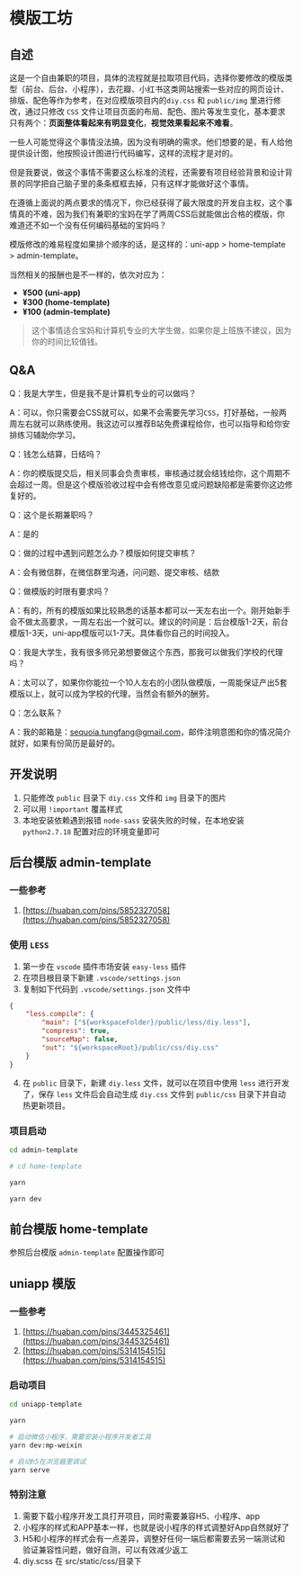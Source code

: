 # 模版工坊

## 自述

这是一个自由兼职的项目，具体的流程就是拉取项目代码，选择你要修改的模版类型（前台、后台、小程序），去花瓣、小红书这类网站搜索一些对应的网页设计、排版、配色等作为参考，在对应模版项目内的`diy.css` 和 `public/img` 里进行修改，通过只修改 `CSS` 文件让项目页面的布局、配色、图片等发生变化，基本要求只有两个：**页面整体看起来有明显变化**，**视觉效果看起来不难看**。

一些人可能觉得这个事情没法搞，因为没有明确的需求。他们想要的是，有人给他提供设计图，他按照设计图进行代码编写，这样的流程才是对的。

但是我要说，做这个事情不需要这么标准的流程，还需要有项目经验背景和设计背景的同学把自己脑子里的条条框框去掉，只有这样才能做好这个事情。

在遵循上面说的两点要求的情况下，你已经获得了最大限度的开发自主权，这个事情真的不难，因为我们有兼职的宝妈在学了两周CSS后就能做出合格的模版，你难道还不如一个没有任何编码基础的宝妈吗？

模版修改的难易程度如果排个顺序的话，是这样的：uni-app > home-template > admin-template。

当然相关的报酬也是不一样的，依次对应为：

- **¥500 (uni-app)**
- **¥300 (home-template)**
- **¥100 (admin-template)**

> 这个事情适合宝妈和计算机专业的大学生做，如果你是上班族不建议，因为你的时间比较值钱。

## Q&A

Q：我是大学生，但是我不是计算机专业的可以做吗？

A：可以，你只需要会CSS就可以，如果不会需要先学习`CSS`，打好基础，一般两周左右就可以熟练使用。我这边可以推荐B站免费课程给你，也可以指导和给你安排练习辅助你学习。

Q：钱怎么结算，日结吗？

A：你的模版提交后，相关同事会负责审核，审核通过就会结钱给你，这个周期不会超过一周。但是这个模版验收过程中会有修改意见或问题缺陷都是需要你这边修复好的。

Q：这个是长期兼职吗？

A：是的

Q：做的过程中遇到问题怎么办？模版如何提交审核？

A：会有微信群，在微信群里沟通，问问题、提交审核、结款

Q：做模版的时限有要求吗？

A：有的，所有的模版如果比较熟悉的话基本都可以一天左右出一个。刚开始新手会不做太高要求，一周左右出一个就可以。建议的时间是：后台模版1-2天，前台模版1-3天，uni-app模版可以1-7天。具体看你自己的时间投入。

Q：我是大学生，我有很多师兄弟想要做这个东西，那我可以做我们学校的代理吗？

A：太可以了，如果你你能拉一个10人左右的小团队做模版，一周能保证产出5套模版以上，就可以成为学校的代理，当然会有额外的酬劳。

Q：怎么联系？

A：我的邮箱是：sequoia.tungfang@gmail.com，邮件注明意图和你的情况简介就好，如果有份简历是最好的。


## 开发说明

1. 只能修改 `public` 目录下 `diy.css` 文件和 `img` 目录下的图片
2. 可以用 `!important` 覆盖样式
3. 本地安装依赖遇到报错 `node-sass` 安装失败的时候，在本地安装 `python2.7.18` 配置对应的环境变量即可

## 后台模版 admin-template

### 一些参考

1. [https://huaban.com/pins/5852327058](https://huaban.com/pins/5852327058)

### 使用 `LESS`

1. 第一步在 `vscode` 插件市场安装 `easy-less` 插件
2. 在项目根目录下新建 `.vscode/settings.json`
3. 复制如下代码到 `.vscode/settings.json` 文件中

```json
{
    "less.compile": {
        "main": ["${workspaceFolder}/public/less/diy.less"],
        "compress": true,
        "sourceMap": false,
        "out": "${workspaceRoot}/public/css/diy.css"
    }
}
```
4. 在 `public` 目录下，新建 `diy.less` 文件，就可以在项目中使用 `less` 进行开发了，保存 `less` 文件后会自动生成 `diy.css` 文件到 `public/css` 目录下并自动热更新项目。

### 项目启动

```bash
cd admin-template

# cd home-template

yarn

yarn dev
```

## 前台模版 home-template

参照后台模版 `admin-template` 配置操作即可

## uniapp 模版

### 一些参考
1. [https://huaban.com/pins/3445325461](https://huaban.com/pins/3445325461)
1. [https://huaban.com/pins/5314154515](https://huaban.com/pins/5314154515)

### 启动项目

```bash
cd uniapp-template

yarn

# 启动微信小程序，需要安装小程序开发者工具
yarn dev:mp-weixin

# 启动h5在浏览器里调试
yarn serve
```

### 特别注意
1. 需要下载小程序开发工具打开项目，同时需要兼容H5、小程序、app
2. 小程序的样式和APP基本一样，也就是说小程序的样式调整好App自然就好了
3. H5和小程序的样式会有一点差异，调整好任何一端后都需要去另一端测试和验证兼容性问题，做好自测，可以有效减少返工
4. diy.scss 在 src/static/css/目录下
